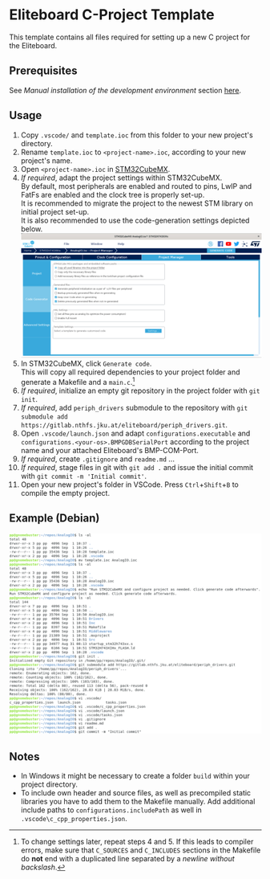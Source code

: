 # Eliteboard C-Project Template
This template contains all files required for setting up a new C project for the Eliteboard.<br>

## Prerequisites
See *Manual installation of the development environment* section [here](https://gitlab.nthfs.jku.at/eliteboard/vscode_c_examples). 

## Usage
1. Copy `.vscode/` and `template.ioc` from this folder to your new project's directory.
2. Rename `template.ioc` to `<project-name>.ioc`, according to your new project's name.
3. Open `<project-name>.ioc` in [STM32CubeMX](https://www.st.com/en/development-tools/stm32cubemx.html#get-software).
4. *If required*, adapt the project settings within STM32CubeMX.<br>
   By default, most peripherals are enabled and routed to pins, LwIP and FatFs are enabled and the clock tree is properly set-up.<br>
   It is recommended to migrate the project to the newest STM library on initial project set-up.<br>
   It is also recommended to use the code-generation settings depicted below.<br>
   ![STM32CubeMX Code-generation settings](template-img/cubemx_recommended.png)
5. In STM32CubeMX, click `Generate code`.<br>
   This will copy all required dependencies to your project folder and generate a Makefile and a `main.c`.[^1]
6. *If required*, initialize an empty git repository in the project folder with `git init`.
7. *If required*, add `periph_drivers` submodule to the repository with `git submodule add https://gitlab.nthfs.jku.at/eliteboard/periph_drivers.git`.
8. Open `.vscode/launch.json` and adapt `configurations.executable` and `configurations.<your-os>.BMPGDBSerialPort` according to the project name and your attached Eliteboard's BMP-COM-Port.
9. *If required*, create `.gitignore` and `readme.md` ...
10. *If required*, stage files in git with `git add .` and issue the initial commit with `git commit -m 'Initial commit'`.
11. Open your new project's folder in VSCode. Press `Ctrl`+`Shift`+`B` to compile the empty project.


## Example (Debian)
![Creation of empty Eliteboard C-Project using this template](template-img/procedure.png)

## Notes
- In Windows it might be necessary to create a folder `build` within your project directory.
- To include own header and source files, as well as precompiled static libraries you have to add them to the Makefile manually. Add additional include paths to `configurations.includePath` as well in `.vscode\c_cpp_properties.json`.

[^1]: To change settings later, repeat steps 4 and 5. If this leads to compiler errors, make sure that `C_SOURCES` and `C_INCLUDES` sections in the Makefile do **not** end with a duplicated line separated by a *newline without backslash*.
